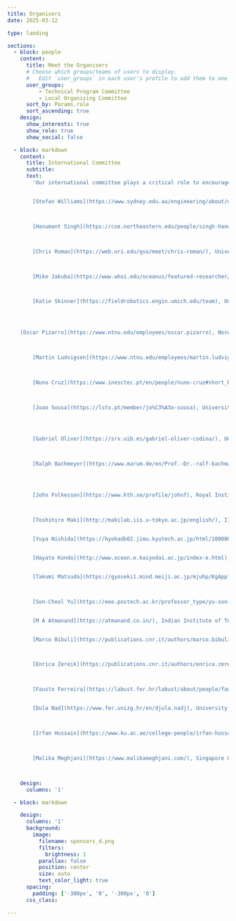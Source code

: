 ```yaml
---
title: Organisers
date: 2025-03-12

type: landing

sections:
  - block: people
    content:
      title: Meet the Organisers
      # Choose which groups/teams of users to display.
      #   Edit `user_groups` in each user's profile to add them to one or more of these groups.
      user_groups:
          - Technical Program Committee
          - Local Organising Committee
      sort_by: Params.role
      sort_ascending: true
    design:
      show_interests: true
      show_role: true
      show_social: false

  - block: markdown
    content:
      title: International Committee
      subtitle: 
      text: 
        'Our international committee plays a critical role to encourage contributions from around the world. If you would like to join our team, please contact [auv2026@soton.ac.uk](mailto:auv2026@soton.ac.uk)


        [Stefan Williams](https://www.sydney.edu.au/engineering/about/our-people/academic-staff/stefan-williams.html), ACRF University of Sydney, Australia



        [Hanumant Singh](https://coe.northeastern.edu/people/singh-hanumant/), Northeaster University, USA



        [Chris Roman](https://web.uri.edu/gso/meet/chris-roman/), University of Rhode Island, USA



        [Mike Jakuba](https://www.whoi.edu/oceanus/featured-researcher/michael-jakuba/), Woods Hole Oceanographic Institution, USA



        [Katie Skinner](https://fieldrobotics.engin.umich.edu/team), University of Michigan, USA




    [Oscar Pizarro](https://www.ntnu.edu/employees/oscar.pizarro), Norwegian University of Science and Technology (NTNU), Norway



        [Martin Ludvigsen](https://www.ntnu.edu/employees/martin.ludvigsen), Norwegian University of Science and Technology (NTNU), Norway



        [Nuno Cruz](https://www.inesctec.pt/en/people/nuno-cruz#short_bio), University of Porto, Portugal



        [Joao Sousa](https://lsts.pt/member/jo%C3%A3o-sousa), University of Porto, Portugal     




        [Gabriel Oliver](https://srv.uib.es/gabriel-oliver-codina/), University of the Balearic Islands, Spain



        [Ralph Bachmeyer](https://www.marum.de/en/Prof.-Dr.-ralf-bachmayer.html), Marum University of Bremen, Germany


    

        [John Folkesson](https://www.kth.se/profile/johnf), Royal Institute of Technology (KTH), Sweden



        [Toshihiro Maki](http://makilab.iis.u-tokyo.ac.jp/english/), IIS University of Tokyo, Japan


        [Yuya Nishida](https://hyokadb02.jimu.kyutech.ac.jp/html/100000925_en.html), Kyushu Institute of Technology (Kyutech), Japan


        [Hayato Kondo](http://www.ocean.e.kaiyodai.ac.jp/index-e.html), Tokyo University of Marine Science and Technology (TUMSAT), Japan    


        [Takumi Matsuda](https://gyoseki1.mind.meiji.ac.jp/mjuhp/KgApp?resId=S002588&Language=2), Meiji University, Japan



        [Son-Cheol Yu](https://eee.postech.ac.kr/professor_type/yu-son-cheol/), Pohang University of Science and Technology (POSTECH), Korea


        [M A Atmanand](https://atmanand.co.in/), Indian Institute of Technology Madras - Chennai, India


        [Marco Bibuli](https://publications.cnr.it/authors/marco.bibuli), Italian National Research Council Institute of Marine engineering (CNR-INM), Italy



        [Enrica Zereik](https://publications.cnr.it/authors/enrica.zereik), Italian National Research Council Institute of Marine engineering (CNR-INM), Italy



        [Fausto Ferreira](https://labust.fer.hr/labust/about/people/fausto_ferreira), University of Zagreb, Croatia


        [Dula Nad](https://www.fer.unizg.hr/en/djula.nadj), University of Zagreb, Croatia



        [Irfan Hussain](https://www.ku.ac.ae/college-people/irfan-hussain) Khalifa University, UAE



        [Malika Meghjani](https://www.malikameghjani.com/), Singapore University of Technology and Design, Singapore'



    design:
      columns: '1' 

  - block: markdown

    design:
      columns: '1'
      background:
        image: 
          filename: sponsors_d.png
          filters:
            brightness: 1
          parallax: false
          position: center
          size: auto
          text_color_light: true
      spacing:
        padding: ['-300px', '0', '-300px', '0']
      css_class:

---
```

